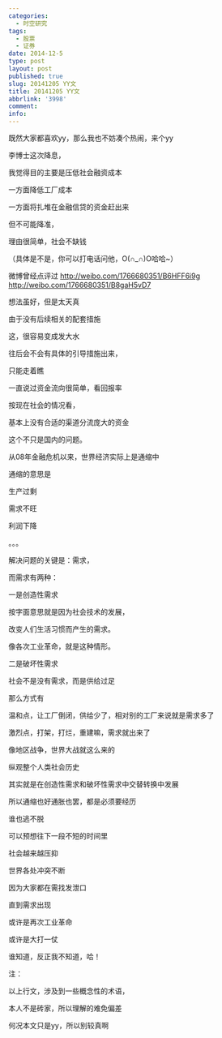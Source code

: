 ```yaml
---
categories:
  - 时空研究
tags:
  - 股票
  - 证券
date: 2014-12-5
type: post
layout: post
published: true
slug: 20141205 YY文
title: 20141205 YY文
abbrlink: '3998'
comment:
info:
---
```


既然大家都喜欢yy，那么我也不妨凑个热闹，来个yy


李博士这次降息，

我觉得目的主要是压低社会融资成本

一方面降低工厂成本

一方面将扎堆在金融信贷的资金赶出来

但不可能降准，

理由很简单，社会不缺钱

（具体是不是，你可以打电话问他，O(∩_∩)O哈哈~）

微博曾经点评过
http://weibo.com/1766680351/B6HFF6i9g
http://weibo.com/1766680351/B8gaH5vD7

想法虽好，但是太天真

由于没有后续相关的配套措施

这，很容易变成发大水

往后会不会有具体的引导措施出来，

只能走着瞧


一直说过资金流向很简单，看回报率

按现在社会的情况看，

基本上没有合适的渠道分流庞大的资金

这个不只是国内的问题。

从08年金融危机以来，世界经济实际上是通缩中

通缩的意思是

生产过剩

需求不旺

利润下降

。。。


解决问题的关键是：需求，

而需求有两种：

一是创造性需求

按字面意思就是因为社会技术的发展，

改变人们生活习惯而产生的需求。

像各次工业革命，就是这种情形。


二是破坏性需求

社会不是没有需求，而是供给过足

那么方式有

温和点，让工厂倒闭，供给少了，相对别的工厂来说就是需求多了

激烈点，打架，打烂，重建嘛，需求就出来了

像地区战争，世界大战就这么来的


纵观整个人类社会历史

其实就是在创造性需求和破坏性需求中交替转换中发展

所以通缩也好通胀也罢，都是必须要经历

谁也逃不脱


可以预想往下一段不短的时间里

社会越来越压抑

世界各处冲突不断

因为大家都在需找发泄口

直到需求出现

或许是再次工业革命

或许是大打一仗

谁知道，反正我不知道，哈！



注：

以上行文，涉及到一些概念性的术语，

本人不是砖家，所以理解的难免偏差

何况本文只是yy，所以别较真啊

